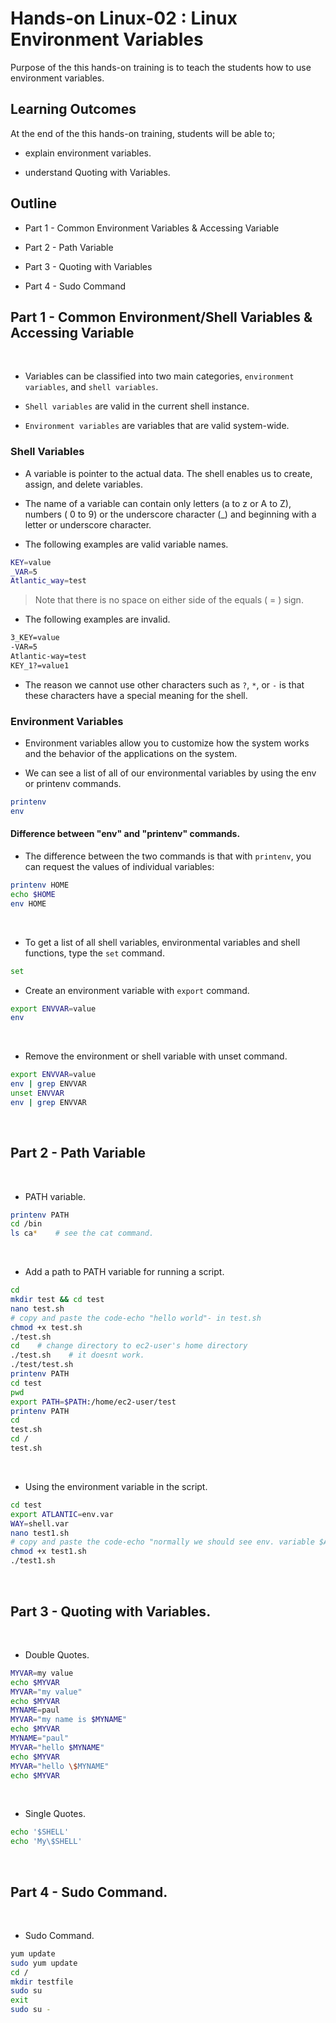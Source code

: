 # Hands-on Linux-02 : Linux Environment Variables

Purpose of the this hands-on training is to teach the students how to use environment variables.

## Learning Outcomes

At the end of the this hands-on training, students will be able to;

- explain environment variables.

- understand Quoting with Variables.

## Outline

- Part 1 - Common Environment Variables & Accessing Variable

- Part 2 - Path Variable

- Part 3 - Quoting with Variables

- Part 4 - Sudo Command

## Part 1 - Common Environment/Shell Variables & Accessing Variable
​
- Variables can be classified into two main categories, `environment variables`, and `shell variables`. 

- `Shell variables` are valid in the current shell instance.

-  `Environment variables` are variables that are valid system-wide.


### Shell Variables

- A variable is pointer to the actual data. The shell enables us to create, assign, and delete variables.

- The name of a variable can contain only letters (a to z or A to Z), numbers ( 0 to 9) or the underscore character (_) and beginning with a letter or underscore character.

- The following examples are valid variable names.

```bash
KEY=value
_VAR=5
Atlantic_way=test
```

> Note that there is no space on either side of the equals ( = ) sign. 

- The following examples are invalid.

```bash
3_KEY=value
-VAR=5
Atlantic-way=test
KEY_1?=value1
```

- The reason we cannot use other characters such as `?`, `*`, or `-` is that these characters have a special meaning for the shell.

### Environment Variables

- Environment variables allow you to customize how the system works and the behavior of the applications on the system.

- We can see a list of all of our environmental variables by using the env or printenv commands.

```bash
printenv
env
```

#### Difference between "env" and "printenv" commands. 

- The difference between the two commands is that with `printenv`, you can request the values of individual variables:

```bash
printenv HOME
echo $HOME
env HOME
```
​
- To get a list of all shell variables, environmental variables and shell functions, type the `set` command.

```bash
set
```

- Create an environment variable with `export` command.

```bash
export ENVVAR=value
env
```
​
- Remove the environment  or shell variable with unset command.
​
```bash
export ENVVAR=value
env | grep ENVVAR
unset ENVVAR
env | grep ENVVAR
```
​
## Part 2 - Path Variable
​
- PATH variable.
​
```bash
printenv PATH
cd /bin
ls ca*    # see the cat command.
```
​
- Add a path to PATH variable for running a script.
​
```bash
cd
mkdir test && cd test
nano test.sh
# copy and paste the code-echo "hello world"- in test.sh
chmod +x test.sh
./test.sh
cd    # change directory to ec2-user's home directory
./test.sh    # it doesnt work. 
./test/test.sh
printenv PATH
cd test
pwd
export PATH=$PATH:/home/ec2-user/test
printenv PATH
cd
test.sh
cd /
test.sh
```
​
- Using the environment variable in the script.
​
```bash
cd test
export ATLANTIC=env.var
WAY=shell.var
nano test1.sh
# copy and paste the code-echo "normally we should see env. variable $ATLANTIC but probably we can't see the shell variable $WAY "
chmod +x test1.sh
./test1.sh
```
​
## Part 3 - Quoting with Variables.
​
- Double Quotes.
​
```bash
MYVAR=my value
echo $MYVAR
MYVAR="my value"
echo $MYVAR
MYNAME=paul
MYVAR="my name is $MYNAME"
echo $MYVAR
MYNAME="paul"
MYVAR="hello $MYNAME"
echo $MYVAR
MYVAR="hello \$MYNAME"
echo $MYVAR
```
​
- Single Quotes.
​
```bash
echo '$SHELL'
echo 'My\$SHELL'
```
​
## Part 4 - Sudo Command.
​
- Sudo Command.
​
```bash
yum update
sudo yum update
cd /
mkdir testfile
sudo su
exit
sudo su -
```
